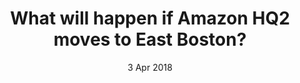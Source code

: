 ---
layout:      project
title:       What will happen if Amazon HQ2 moves to East Boston?
date:        3 Apr 2018
screenshot:
  src:       /assets/img/caleb-george.jpg
#   srcset:
#     1920w:   /assets/img/projects/hyde-v2.jpg
#     960w:    /assets/img/projects/hyde-v2@0,5x.jpg
#     480w:    /assets/img/projects/hyde-v2@0,25x.jpg
caption:     How the big move might affect rent and quality of life.
description: If Amazon HQ2 comes to East Boston, here's a guess on how quality of life will change.
links:
  - title:   View Project
    url:     ../../project_code/east_boston_amazon/P3-GROUP/index.html
  - title:   Github
    url:     https://github.com/inspectordanno/east_boston_amazon
featured:    false
---